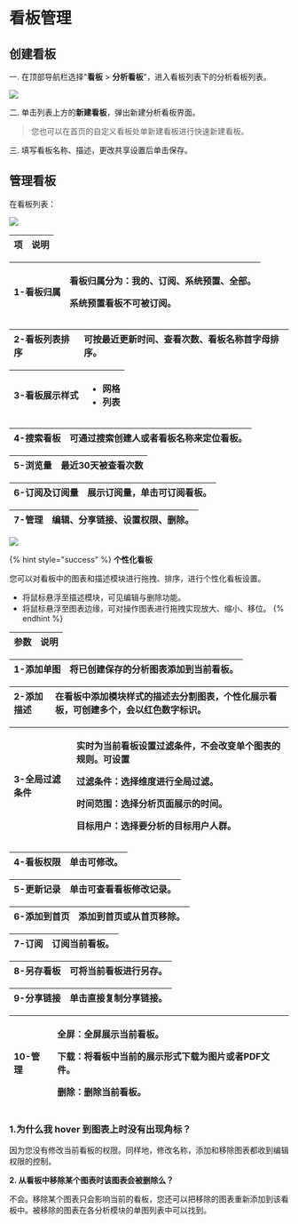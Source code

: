 # 看板管理

## 创建看板

一. 在顶部导航栏选择"**看板** &gt; **分析看板**"，进入看板列表下的分析看板列表。

![](https://github.com/growingio/growingio-docs-v3/tree/d520f4a494f6c0635c83422f55c665597e79ee96/.gitbook/assets/image%20%28191%29.png)

二. 单击列表上方的**新建看板**，弹出新建分析看板界面。

> 您也可以在首页的自定义看板处单新建看板进行快速新建看板。

三. 填写看板名称、描述，更改共享设置后单击保存。

## 管理看板 <a id="2-gong-neng-shuo-ming"></a>

在看板列表：

![](https://github.com/growingio/growingio-docs-v3/tree/d520f4a494f6c0635c83422f55c665597e79ee96/.gitbook/assets/image%20%2859%29.png)

| 项 | 说明 |
| :--- | :--- |


<table>
  <thead>
    <tr>
      <th style="text-align:left">1-&#x770B;&#x677F;&#x5F52;&#x5C5E;</th>
      <th style="text-align:left">
        <p>&#x770B;&#x677F;&#x5F52;&#x5C5E;&#x5206;&#x4E3A;&#xFF1A;&#x6211;&#x7684;&#x3001;&#x8BA2;&#x9605;&#x3001;&#x7CFB;&#x7EDF;&#x9884;&#x7F6E;&#x3001;&#x5168;&#x90E8;&#x3002;</p>
        <p>&#x7CFB;&#x7EDF;&#x9884;&#x7F6E;&#x770B;&#x677F;&#x4E0D;&#x53EF;&#x88AB;&#x8BA2;&#x9605;&#x3002;</p>
      </th>
    </tr>
  </thead>
  <tbody></tbody>
</table>

| 2-看板列表排序 | 可按最近更新时间、查看次数、看板名称首字母排序。 |
| :--- | :--- |


<table>
  <thead>
    <tr>
      <th style="text-align:left">3-&#x770B;&#x677F;&#x5C55;&#x793A;&#x6837;&#x5F0F;</th>
      <th style="text-align:left">
        <ul>
          <li>&#x7F51;&#x683C;</li>
          <li>&#x5217;&#x8868;</li>
        </ul>
      </th>
    </tr>
  </thead>
  <tbody></tbody>
</table>

| 4-搜索看板 | 可通过搜索创建人或者看板名称来定位看板。 |
| :--- | :--- |


| 5-浏览量 | 最近30天被查看次数 |
| :--- | :--- |


| 6-订阅及订阅量 | 展示订阅量，单击可订阅看板。 |
| :--- | :--- |


| 7-管理 | 编辑、分享链接、设置权限、删除。 |
| :--- | :--- |


![](https://github.com/growingio/growingio-docs-v3/tree/d520f4a494f6c0635c83422f55c665597e79ee96/.gitbook/assets/image%20%28118%29.png)

{% hint style="success" %}
**个性化看板**

您可以对看板中的图表和描述模块进行拖拽、排序，进行个性化看板设置。

* 将鼠标悬浮至描述模块，可见编辑与删除功能。
* 将鼠标悬浮至图表边缘，可对操作图表进行拖拽实现放大、缩小、移位。
{% endhint %}

| 参数 | 说明 |
| :--- | :--- |


| 1-添加单图 | 将已创建保存的分析图表添加到当前看板。 |
| :--- | :--- |


| 2-添加描述 | 在看板中添加模块样式的描述去分割图表，个性化展示看板，可创建多个，会以红色数字标识。 |
| :--- | :--- |


<table>
  <thead>
    <tr>
      <th style="text-align:left">3-&#x5168;&#x5C40;&#x8FC7;&#x6EE4;&#x6761;&#x4EF6;</th>
      <th style="text-align:left">
        <p>&#x5B9E;&#x65F6;&#x4E3A;&#x5F53;&#x524D;&#x770B;&#x677F;&#x8BBE;&#x7F6E;&#x8FC7;&#x6EE4;&#x6761;&#x4EF6;&#xFF0C;&#x4E0D;&#x4F1A;&#x6539;&#x53D8;&#x5355;&#x4E2A;&#x56FE;&#x8868;&#x7684;&#x89C4;&#x5219;&#x3002;&#x53EF;&#x8BBE;&#x7F6E;</p>
        <p>&#x8FC7;&#x6EE4;&#x6761;&#x4EF6;&#xFF1A;&#x9009;&#x62E9;&#x7EF4;&#x5EA6;&#x8FDB;&#x884C;&#x5168;&#x5C40;&#x8FC7;&#x6EE4;&#x3002;</p>
        <p>&#x65F6;&#x95F4;&#x8303;&#x56F4;&#xFF1A;&#x9009;&#x62E9;&#x5206;&#x6790;&#x9875;&#x9762;&#x5C55;&#x793A;&#x7684;&#x65F6;&#x95F4;&#x3002;</p>
        <p>&#x76EE;&#x6807;&#x7528;&#x6237;&#xFF1A;&#x9009;&#x62E9;&#x8981;&#x5206;&#x6790;&#x7684;&#x76EE;&#x6807;&#x7528;&#x6237;&#x4EBA;&#x7FA4;&#x3002;</p>
      </th>
    </tr>
  </thead>
  <tbody></tbody>
</table>

| 4-看板权限 | 单击可修改。 |
| :--- | :--- |


| 5-更新记录 | 单击可查看看板修改记录。 |
| :--- | :--- |


| 6-添加到首页 | 添加到首页或从首页移除。 |
| :--- | :--- |


| 7-订阅 | 订阅当前看板。 |
| :--- | :--- |


| 8-另存看板 | 可将当前看板进行另存。 |
| :--- | :--- |


| 9-分享链接 | 单击直接复制分享链接。 |
| :--- | :--- |


<table>
  <thead>
    <tr>
      <th style="text-align:left">10-&#x7BA1;&#x7406;</th>
      <th style="text-align:left">
        <p>&#x5168;&#x5C4F;&#xFF1A;&#x5168;&#x5C4F;&#x5C55;&#x793A;&#x5F53;&#x524D;&#x770B;&#x677F;&#x3002;</p>
        <p>&#x4E0B;&#x8F7D;&#xFF1A;&#x5C06;&#x770B;&#x677F;&#x4E2D;&#x5F53;&#x524D;&#x7684;&#x5C55;&#x793A;&#x5F62;&#x5F0F;&#x4E0B;&#x8F7D;&#x4E3A;&#x56FE;&#x7247;&#x6216;&#x8005;PDF&#x6587;&#x4EF6;&#x3002;</p>
        <p>&#x5220;&#x9664;&#xFF1A;&#x5220;&#x9664;&#x5F53;&#x524D;&#x770B;&#x677F;&#x3002;</p>
      </th>
    </tr>
  </thead>
  <tbody></tbody>
</table>

### **1.为什么我 hover 到图表上时没有出现角标？** <a id="1-wei-shi-mo-wo-hover-dao-tu-biao-shang-shi-mei-you-chu-xian-jiao-biao"></a>

因为您没有修改当前看板的权限。同样地，修改名称，添加和移除图表都收到编辑权限的控制。

**2. 从看板中移除某个图表时该图表会被删除么？**

不会。移除某个图表只会影响当前的看板，您还可以把移除的图表重新添加到该看板中。被移除的图表在各分析模块的单图列表中可以找到。

